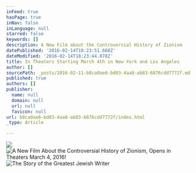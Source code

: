 ```yaml
---
inFeed: true
hasPage: true
inNav: false
inLanguage: null
starred: false
keywords: []
description: A New Film about the Controversial History of Zionism
datePublished: '2016-02-14T18:23:51.668Z'
dateModified: '2016-02-14T18:23:44.878Z'
title: In Theaters Starting March 4th in New York and Los Angeles
author: []
sourcePath: _posts/2016-02-11-b8ca0ae6-bd03-4aa8-ab83-6876cdd7772f.md
published: true
authors: []
publisher:
  name: null
  domain: null
  url: null
  favicon: null
url: b8ca0ae6-bd03-4aa8-ab83-6876cdd7772f/index.html
_type: Article

---
```

![](https://the-grid-user-content.s3-us-west-2.amazonaws.com/8b21d463-64df-434f-8a7a-c47d64f8a03f.jpg)
![A New Film About the Controversial History of Zionism, Opens in Theaters March 4, 2016!](https://s3-us-west-2.amazonaws.com/the-grid-img/p/1ece2c658fc00fa2a02bb9b73928be75c65b975c.jpg)
![The Story of the Greatest Jewish Writer](https://the-grid-user-content.s3-us-west-2.amazonaws.com/5914d789-f182-4339-8a17-c3acc8eb2607.jpg)